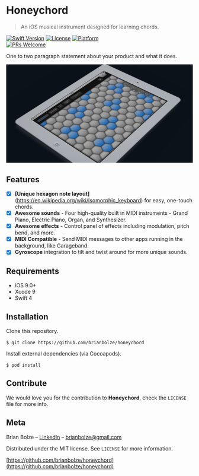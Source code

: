 # Honeychord
> An iOS musical instrument designed for learning chords.

[![Swift Version][swift-image]][swift-url]
[![License][license-image]][license-url]
[![Platform](https://img.shields.io/cocoapods/p/LFAlertController.svg?style=flat)](http://cocoapods.org/pods/LFAlertController)   
[![PRs Welcome](https://img.shields.io/badge/PRs-welcome-brightgreen.svg?style=flat-square)](http://makeapullrequest.com)

One to two paragraph statement about your product and what it does.

![](banner.png)

## Features

- [x] **[Unique hexagon note layout]**(https://en.wikipedia.org/wiki/Isomorphic_keyboard) for easy, one-touch chords.
- [x] **Awesome sounds** - Four high-quality built in MIDI instruments - Grand Piano, Electric Piano, Organ, and Synthesizer.
- [x] **Awesome effects** - Control panel of effects including modulation, pitch bend, and more. 
- [x] **MIDI Compatible** - Send MIDI messages to other apps running in the background, like Garageband.
- [x] **Gyroscope** integration to tilt and twist around for more unique sounds.

## Requirements

- iOS 9.0+
- Xcode 9
- Swift 4

## Installation
Clone this repository.
```shell
$ git clone https://github.com/brianbolze/honeychord
```

Install external dependencies (via Cocoapods).
```shell
$ pod install
```

## Contribute

We would love you for the contribution to **Honeychord**, check the ``LICENSE`` file for more info.

## Meta

Brian Bolze – [LinkedIn](https://www.linkedin.com/in/brian-bolze-510a4b5a/) – brianbolze@gmail.com

Distributed under the MIT license. See ``LICENSE`` for more information.

[https://github.com/brianbolze/honeychord](https://github.com/brianbolze/honeychord)

[swift-image]:https://img.shields.io/badge/swift-4.0-orange.svg
[swift-url]: https://swift.org/
[license-image]: https://img.shields.io/badge/License-MIT-blue.svg
[license-url]: LICENSE
